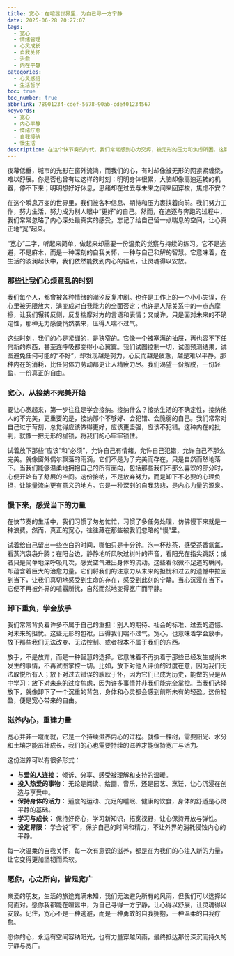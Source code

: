 ```yaml
---
title: 宽心：在喧嚣世界里，为自己寻一方宁静
date: 2025-06-28 20:27:07
tags:
  - 宽心
  - 情绪管理
  - 心灵成长
  - 自我关怀
  - 治愈
  - 内在平静
categories:
  - 心灵感悟
  - 生活哲学
toc: true
toc_number: true
abbrlink: 78901234-cdef-5678-90ab-cdef01234567
keywords:
  - 宽心
  - 内心平静
  - 情绪疗愈
  - 自我接纳
  - 慢生活
description: 在这个快节奏的时代，我们常常感到心力交瘁，被无形的压力和焦虑所困。这篇文章将带你一起探索“宽心”的真谛，从接纳不完美到学会放手，从慢下来感受当下到滋养内心，一步步为自己寻回那份失落已久的宁静与力量。愿我们都能在喧嚣中，为自己留一方温柔的港湾。
---
```


夜幕低垂，城市的光影在窗外流淌，而我们的心，有时却像被无形的网紧紧缠绕，难以舒展。你是否也曾有过这样的时刻：明明身体很累，大脑却像高速运转的机器，停不下来；明明想好好休息，思绪却在过去与未来之间来回穿梭，焦虑不安？

在这个瞬息万变的世界里，我们被各种信息、期待和压力裹挟着向前。我们努力工作，努力生活，努力成为别人眼中“更好”的自己。然而，在追逐与奔跑的过程中，我们常常忽略了内心深处最真实的感受，忘记了给自己留一点喘息的空间，让心真正地“宽”起来。

“宽心”二字，听起来简单，做起来却需要一份温柔的觉察与持续的练习。它不是逃避，不是麻木，而是一种深刻的自我关怀，一种与自己和解的智慧。它意味着，在生活的波澜起伏中，我们依然能找到内心的锚点，让灵魂得以安放。

### 那些让我们心烦意乱的时刻

我们每个人，都曾被各种情绪的潮汐反复冲刷。也许是工作上的一个小小失误，在心里被无限放大，演变成对自我能力的全面否定；也许是人际关系中的一点点摩擦，让我们辗转反侧，反复揣摩对方的言语和表情；又或许，只是面对未来的不确定性，那种无力感便悄然袭来，压得人喘不过气。

这些时刻，我们的心是紧绷的，是狭窄的。它像一个被塞满的抽屉，再也容不下任何新的东西，甚至连呼吸都变得小心翼翼。我们试图控制一切，试图预测结果，试图避免任何可能的“不好”，却发现越是努力，心反而越是疲惫，越是难以平静。那种内在的消耗，比任何体力劳动都更让人精疲力尽。我们渴望一份解脱，一份轻盈，一份真正的自由。

### 宽心，从接纳不完美开始

要让心宽起来，第一步往往是学会接纳。接纳什么？接纳生活的不确定性，接纳他人的不完美，更重要的是，接纳那个不够好、会犯错、会脆弱的自己。我们常常对自己过于苛刻，总觉得应该做得更好，应该更坚强，应该不犯错。这种内在的批判，就像一把无形的枷锁，将我们的心牢牢锁住。

试着放下那些“应该”和“必须”，允许自己有情绪，允许自己犯错，允许自己不那么完美。就像窗外偶尔飘落的雨滴，它们不是为了完美而存在，只是自然而然地落下。当我们能够温柔地拥抱自己的所有面向，包括那些我们不那么喜欢的部分时，心便开始有了舒展的空间。这份接纳，不是放弃努力，而是卸下不必要的心理负担，让能量流向更有意义的地方。它是一种深刻的自我慈悲，是内心力量的源泉。

### 慢下来，感受当下的力量

在快节奏的生活中，我们习惯了匆匆忙忙，习惯了多任务处理，仿佛慢下来就是一种浪费。然而，真正的宽心，往往藏在那些被我们忽略的“慢”里。

试着给自己留出一些空白的时间，哪怕只是十分钟。泡一杯热茶，感受茶香氤氲，看蒸汽袅袅升腾；在阳台边，静静地听风吹过树叶的声音，看阳光在指尖跳跃；或者只是简单地深呼吸几次，感受空气进出身体的流动。这些看似微不足道的瞬间，却蕴含着巨大的治愈力量。它们将我们的注意力从未来的担忧和过去的遗憾中拉回到当下，让我们真切地感受到生命的存在，感受到此刻的宁静。当心沉浸在当下，它便不再被外界的喧嚣所扰，自然而然地变得宽广而平静。

### 卸下重负，学会放手

我们常常背负着许多不属于自己的重担：别人的期待、社会的标准、过去的遗憾、对未来的担忧。这些无形的包袱，压得我们喘不过气。宽心，也意味着学会放手，放下那些我们无法改变、无法控制、或者根本不属于我们的东西。

放手，不是放弃，而是一种智慧的选择。它意味着不再执着于那些已经发生或尚未发生的事情，不再试图掌控一切。比如，放下对他人评价的过度在意，因为我们无法取悦所有人；放下对过去错误的耿耿于怀，因为它们已成为历史，能做的只是从中学习；放下对未来的过度焦虑，因为许多事情并非我们能完全掌控。当我们选择放下，就像卸下了一个沉重的背包，身体和心灵都会感到前所未有的轻盈。这份轻盈，便是宽心带来的自由。

### 滋养内心，重建力量

宽心并非一蹴而就，它是一个持续滋养内心的过程。就像一棵树，需要阳光、水分和土壤才能茁壮成长，我们的心也需要持续的滋养才能保持宽广与活力。

这份滋养可以有很多形式：
- **与爱的人连接：** 倾诉、分享、感受被理解和支持的温暖。
- **投入热爱的事物：** 无论是阅读、绘画、音乐，还是园艺、烹饪，让心沉浸在创造与享受中。
- **保持身体的活力：** 适度的运动、充足的睡眠、健康的饮食，身体的舒适是心灵平静的基础。
- **学习与成长：** 保持好奇心，学习新知识，拓宽视野，让心保持开放与弹性。
- **设定界限：** 学会说“不”，保护自己的时间和精力，不让外界的消耗侵蚀内心的平静。

每一次温柔的自我关怀，每一次有意识的滋养，都是在为我们的心注入新的力量，让它变得更加坚韧而柔软。

### 愿你，心之所向，皆是宽广

亲爱的朋友，生活的旅途充满未知，我们无法避免所有的风雨，但我们可以选择如何面对。愿你我都能在喧嚣中，为自己寻得一方宁静，让心得以舒展，让灵魂得以安放。记住，宽心不是一种逃避，而是一种勇敢的自我拥抱，一种温柔的自我疗愈。

愿你的心，永远有空间容纳阳光，也有力量穿越风雨，最终抵达那份深沉而持久的宁静与宽广。